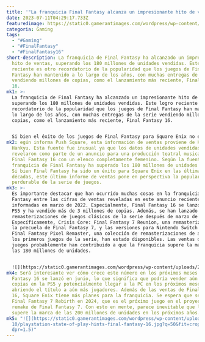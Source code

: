 ```yaml
---
title: '"La franquicia Final Fantasy alcanza un impresionante hito de ventas"'
date: 2023-07-11T04:29:17.733Z
featuredimage: https://static0.gamerantimages.com/wordpress/wp-content/uploads/2023/07/final-fantasy-7-remake-key-art-sales.jpg?q=50&fit=contain&w=1140&h=&dpr=1.5
categoria: Gaming
tags:
  - "#Gaming"
  - "#FinalFantasy"
  - "#FinalFantasy16"
short-description: La franquicia de Final Fantasy ha alcanzado un impresionante
  hito de ventas, superando los 180 millones de unidades vendidas. Este logro
  reciente es otro recordatorio de la popularidad que los juegos de Final
  Fantasy han mantenido a lo largo de los años, con muchas entregas de la serie
  vendiendo millones de copias, como el lanzamiento más reciente, Final Fantasy
  16.
mk1: >-
  La franquicia de Final Fantasy ha alcanzado un impresionante hito de ventas,
  superando los 180 millones de unidades vendidas. Este logro reciente es otro
  recordatorio de la popularidad que los juegos de Final Fantasy han mantenido a
  lo largo de los años, con muchas entregas de la serie vendiendo millones de
  copias, como el lanzamiento más reciente, Final Fantasy 16.


  Si bien el éxito de los juegos de Final Fantasy para Square Enix no es ningún secreto, el desarrollador reveló anteriormente en marzo de 2022 datos de ventas de la franquicia, lo que da una mejor idea de lo masiva que es la serie. Según un informe de la compañía, la franquicia había vendido 173 millones de unidades. Esta impresionante cifra fue suficiente para convertirla fácilmente en la IP más exitosa de la compañía. Sin embargo, se han revelado números actualizados para la franquicia de Final Fantasy, señalando que ha alcanzado un impresionante hito de ventas.
mk2: egún informa Push Square, esta información de ventas proviene de Kageki
  Hankyu. Esta fuente fue inusual ya que los datos de unidades vendidas se
  revelaron como parte de un anuncio para una producción teatral musical de
  Final Fantasy 16 con un elenco completamente femenino. Según la fuente, la
  franquicia de Final Fantasy ha superado los 180 millones de unidades vendidas.
  Si bien Final Fantasy ha sido un éxito para Square Enix en las últimas
  décadas, este último informe de ventas pone en perspectiva la popularidad
  perdurable de la serie de juegos.
mk3: >-
  Es importante destacar que han ocurrido muchas cosas en la franquicia de Final
  Fantasy entre las cifras de ventas reveladas en este anuncio reciente y las
  informadas en marzo de 2022. Especialmente, Final Fantasy 16 se lanzó en la
  PS5 y ha vendido más de 3 millones de copias. Además, se han lanzado varios
  remasterizaciones de juegos clásicos de la serie después de marzo de 2022.
  Específicamente, Crisis Core: Final Fantasy 7 Reunion, una remasterización de
  la precuela de Final Fantasy 7, y las versiones para Nintendo Switch y PS4 de
  Final Fantasy Pixel Remaster, una colección de remasterizaciones de algunos de
  los primeros juegos de la serie, han estado disponibles. Las ventas de estos
  juegos probablemente han contribuido a que la franquicia supere la marca de
  las 180 millones de unidades.


  ![](https://static0.gamerantimages.com/wordpress/wp-content/uploads/2023/07/final-fantasy-7-remake-key-art-sales.jpg?q=50&fit=contain&w=1140&h=&dpr=1.5)
mk4: Será interesante ver cómo crece este número en los próximos meses. Final
  Fantasy 16 se lanzó en junio, lo que significa que podría vender aún más
  copias en la PS5 y potencialmente llegar a la PC en los próximos meses,
  abriendo el título a aún más jugadores. Además de las ventas de Final Fantasy
  16, Square Enix tiene más planes para la franquicia. Se espera que se lance
  Final Fantasy 7 Rebirth en 2024, que es el próximo juego en el proyecto de
  remake de Final Fantasy 7. Con esto en mente, parece inevitable que la serie
  supere la marca de las 200 millones de unidades en los próximos años.
mk5: "![](https://static0.gamerantimages.com/wordpress/wp-content/uploads/2021/\
  10/playstation-state-of-play-hints-final-fantasy-16.jpg?q=50&fit=crop&w=1500&\
  dpr=1.5)"
---
```

